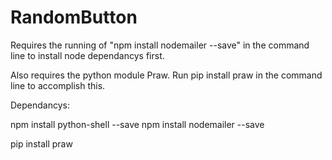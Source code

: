# RandomButton
Requires the running of "npm install nodemailer --save" in the command line to install node dependancys first.

Also requires the python module Praw. Run pip install praw in the command line to accomplish this.

Dependancys:

npm install python-shell --save
npm install nodemailer --save

pip install praw
